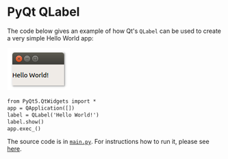 # PyQt QLabel

The code below gives an example of how Qt's `QLabel` can be used to create a very simple Hello World app:

![PyQt QLabel screenshot](pyqt-qlabel.png)

```
from PyQt5.QtWidgets import *
app = QApplication([])
label = QLabel('Hello World!')
label.show()
app.exec_()
```

The source code is in [`main.py`](main.py). For instructions how to run it, please see [here](https://github.com/1mh/pyqt-examples#running-the-examples).